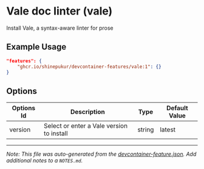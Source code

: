 
# Vale doc linter (vale)

Install Vale, a syntax-aware linter for prose

## Example Usage

```json
"features": {
    "ghcr.io/shinepukur/devcontainer-features/vale:1": {}
}
```

## Options

| Options Id | Description | Type | Default Value |
|-----|-----|-----|-----|
| version | Select or enter a Vale version to install | string | latest |



---

_Note: This file was auto-generated from the [devcontainer-feature.json](https://github.com/shinepukur/devcontainer-features/blob/main/src/vale/devcontainer-feature.json).  Add additional notes to a `NOTES.md`._
